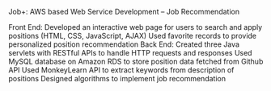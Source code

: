Job+: AWS based Web Service Development – Job Recommendation 

Front End:
Developed an interactive web page for users to search and apply positions (HTML, CSS, JavaScript, AJAX)
Used favorite records to provide personalized position recommendation
Back End:
Created three Java servlets with RESTful APIs to handle HTTP requests and responses
Used MySQL database on Amazon RDS to store position data fetched from Github API
Used MonkeyLearn API to extract keywords from description of positions
Designed algorithms to implement job recommendation


